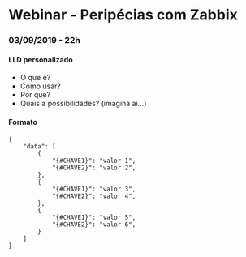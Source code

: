 # Webinar - Peripécias com Zabbix

### 03/09/2019 - 22h

#### LLD personalizado

- O que é?
- Como usar?
- Por que?
- Quais a possibilidades? (imagina ai...)


#### Formato

```
{
    "data": [
        {
            "{#CHAVE1}": "valor 1",
            "{#CHAVE2}": "valor 2",
        },
        {
            "{#CHAVE1}": "valor 3",
            "{#CHAVE2}": "valor 4",
        },
        {
            "{#CHAVE1}": "valor 5",
            "{#CHAVE2}": "valor 6",
        }
    ]
}

```

